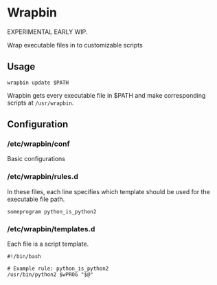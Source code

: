 # Wrapbin

EXPERIMENTAL EARLY WIP.

Wrap executable files in to customizable scripts

## Usage

```
wrapbin update $PATH
```

Wrapbin gets every executable file in $PATH and make corresponding scripts at `/usr/wrapbin`.

## Configuration

### /etc/wrapbin/conf

Basic configurations

### /etc/wrapbin/rules.d

In these files, each line specifies which template should be used for the executable file path.

```
someprogram python_is_python2
```

### /etc/wrapbin/templates.d

Each file is a script template.

```
#!/bin/bash

# Example rule: python_is_python2
/usr/bin/python2 $wPROG "$@"
```
